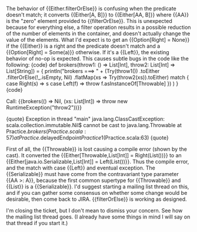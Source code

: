 The behavior of {{Either.filterOrElse}} is confusing when the predicate doesn't match; it converts {{Either\[A, B]}} to {{Either\[AA, B]}} where {{AA}} is the "zero" element provided to {{filterOrElse}}. This is unexpected because for everything else, a filter operation results in a possible reduction of the number of elements in the container, and doesn't actually change the value of the elements. What I'd expect is to get an {{Option\[Right] = None}} if the {{Either}} is a right and the predicate doesn't match and a {{Option\[Right] = Some(a)}} otherwise. If it's a {{Left}}, the existing behavior of no-op is expected.
This causes subtle bugs in the code like the following:
{code}
def brokers(throw1: () => List[Int], throw2: List[Int] => List[String]) = {
  println("brokers ===> " +
    (Try(throw1())
      .toEither
      .filterOrElse(!_.isEmpty, Nil)
      .flatMap(xs => Try(throw2(xs)).toEither) match {
        case Right(s) => s
        case Left(f) => throw f.asInstanceOf[Throwable]
      })
    )
}
{code}

Call:
{{brokers(() => Nil, (xs: List\[Int]) => throw new RuntimeException("throw2"))}}

{quote}
Exception in thread "main" java.lang.ClassCastException: scala.collection.immutable.Nil$ cannot be cast to java.lang.Throwable at Practice$.brokers(Practice.scala:57) at Practice$.delayedEndpoint$Practice$1(Practice.scala:63)
{quote}

First of all, the {{Throwable}} is lost causing a compile error (shown by the cast).
It converted the {{Either\[Throwable,List\[Int]] = Right(List())}} to an {{Either\[java.io.Serializable,List\[Int]] = Left(List())}}. Thus the compile error, and the match with case {{Left}} and eventual exception. The {{Serializable}} must have come from the contravariant type parameter {{AA >: A}}, because the first common supertype for {{Throwable}} and {{List}} is a {{Serializable}}.
I'd suggest starting a mailing list thread on this, and if you can gather some consensus on whether some change would be desirable, then come back to JIRA. {{filterOrElse}} is working as designed.

I'm closing the ticket, but I don't mean to dismiss your concern. See how the mailing list thread goes. (I already have some things in mind I will say on that thread if you start it.)
